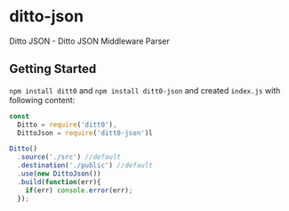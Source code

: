 # ditto-json
Ditto JSON - Ditto JSON Middleware Parser

## Getting Started

`npm install ditt0` and `npm install ditt0-json` and created `index.js` with following content:

```javascript
const
  Ditto = require('ditt0'),
  DittoJson = require('ditt0-json')l

Ditto()
  .source('./src') //default
  .destination('./public') //default
  .use(new DittoJson())
  .build(function(err){
    if(err) console.error(err);
  });
```